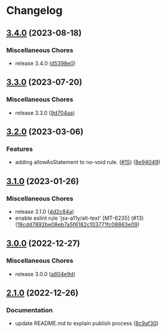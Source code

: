 # Changelog

## [3.4.0](https://github.com/MobieTrain/eslint-config/compare/v3.3.0...v3.4.0) (2023-08-18)


### Miscellaneous Chores

* release 3.4.0 ([d5398e0](https://github.com/MobieTrain/eslint-config/commit/d5398e04dfff628c916c839807c6aaf4899847a9))

## [3.3.0](https://github.com/MobieTrain/eslint-config/compare/v3.2.0...v3.3.0) (2023-07-20)


### Miscellaneous Chores

* release 3.3.0 ([9d704aa](https://github.com/MobieTrain/eslint-config/commit/9d704aa2a51086c8328d369ca8799922adb9d2ce))

## [3.2.0](https://github.com/MobieTrain/eslint-config/compare/v3.1.0...v3.2.0) (2023-03-06)


### Features

* adding allowAsStatement to no-void rule. ([#15](https://github.com/MobieTrain/eslint-config/issues/15)) ([8e94049](https://github.com/MobieTrain/eslint-config/commit/8e940497c376f7fe1fdabf40a65b3812b8a38929))

## [3.1.0](https://github.com/MobieTrain/eslint-config/compare/v3.0.0...v3.1.0) (2023-01-26)


### Miscellaneous Chores

* release 3.1.0 ([4d2c84a](https://github.com/MobieTrain/eslint-config/commit/4d2c84ac40f0f629b6be93e4b4397a0cdbbf36a9))
* enable eslint rule 'jsx-a11y/alt-text' [MT-6235] (#13) ([19cdd7892be08eb7a5f6182c103771fc08863e09](https://github.com/MobieTrain/eslint-config/commit/19cdd7892be08eb7a5f6182c103771fc08863e09))

## [3.0.0](https://github.com/MobieTrain/eslint-config/compare/v2.1.0...v3.0.0) (2022-12-27)


### Miscellaneous Chores

* release 3.0.0 ([a804e9d](https://github.com/MobieTrain/eslint-config/commit/a804e9d90b77259a8bf705cb6e12cea52b9aea80))

## [2.1.0](https://github.com/MobieTrain/eslint-config/compare/v2.0.0...v2.1.0) (2022-12-26)


### Documentation

* update README.md to explain publish process ([8c9af30](https://github.com/MobieTrain/eslint-config/commit/8c9af30f1ec55485e4428e835803affb9a4c49d4))
